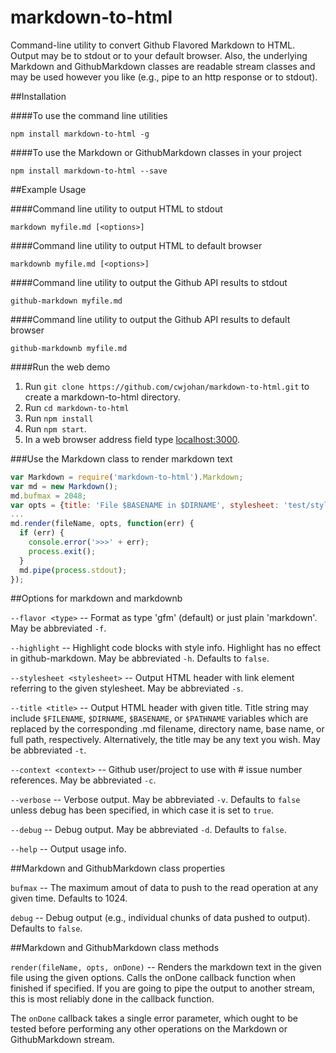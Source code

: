 markdown-to-html
================

Command-line utility to convert Github Flavored Markdown to HTML.
Output may be to stdout or to your default browser.
Also, the underlying Markdown and GithubMarkdown classes are readable stream classes
and may be used however you like (e.g., pipe to an http response or to stdout).

##Installation

####To use the command line utilities

```
npm install markdown-to-html -g
```

####To use the Markdown or GithubMarkdown classes in your project

```
npm install markdown-to-html --save
```

##Example Usage

####Command line utility to output HTML to stdout

```
markdown myfile.md [<options>]
```
####Command line utility to output HTML to default browser

```
markdownb myfile.md [<options>]
```

####Command line utility to output the Github API results to stdout

```
github-markdown myfile.md
```

####Command line utility to output the Github API results to default browser

```
github-markdownb myfile.md
```

####Run the web demo

1. Run `git clone https://github.com/cwjohan/markdown-to-html.git` to create a markdown-to-html directory.
1. Run `cd markdown-to-html`
1. Run `npm install`
1. Run `npm start`.
1. In a web browser address field type [localhost:3000](http://localhost:3000).

###Use the Markdown class to render markdown text

```js
var Markdown = require('markdown-to-html').Markdown;
var md = new Markdown();
md.bufmax = 2048;
var opts = {title: 'File $BASENAME in $DIRNAME', stylesheet: 'test/style.css'};
...
md.render(fileName, opts, function(err) {
  if (err) {
    console.error('>>>' + err);
    process.exit();
  }
  md.pipe(process.stdout);
});
```

##Options for markdown and markdownb

`--flavor <type>` -- Format as type 'gfm' (default) or just plain 'markdown'. May be abbreviated `-f`.

`--highlight` -- Highlight code blocks with style info. Highlight has no effect in
github-markdown. May be abbreviated `-h`. Defaults to `false`.

`--stylesheet <stylesheet>` -- Output HTML header with link element referring to
the given stylesheet. May be abbreviated `-s`.

`--title <title>` -- Output HTML header with given title. Title string may include
`$FILENAME`, `$DIRNAME`, `$BASENAME`, or `$PATHNAME` variables which are replaced by the
corresponding .md filename, directory name, base name, or full path, respectively.
Alternatively, the title may be any text you wish. May be abbreviated `-t`.

`--context <context>` -- Github user/project to use with #<n> issue number references.
May be abbreviated `-c`.

`--verbose` -- Verbose output. May be abbreviated `-v`. Defaults to `false` unless debug has
been specified, in which case it is set to `true`.

`--debug` -- Debug output. May be abbreviated `-d`. Defaults to `false`.

`--help` -- Output usage info.

##Markdown and GithubMarkdown class properties

`bufmax` -- The maximum amout of data to push to the read operation at any given time.
Defaults to 1024.

`debug` -- Debug output (e.g., individual chunks of data pushed to output). Defaults to `false`.

##Markdown and GithubMarkdown class methods

`render(fileName, opts, onDone)` -- Renders the markdown text in the given file using the given
options. Calls the onDone callback function when finished if specified. If you are going to
pipe the output to another stream, this is most reliably done in the callback function.

The `onDone` callback takes a single error parameter, which ought to be tested before
performing any other operations on the Markdown or GithubMarkdown stream.

